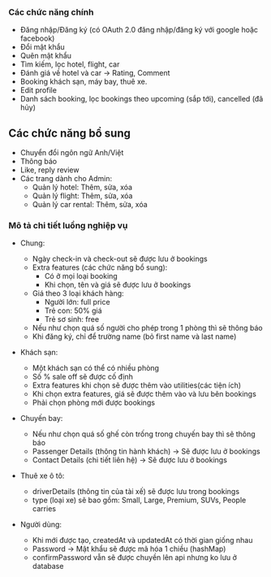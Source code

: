 ### Các chức năng chính

- Đăng nhập/Đăng ký (có OAuth 2.0 đăng nhập/đăng ký với google hoặc facebook)
- Đổi mật khẩu
- Quên mật khẩu
- Tìm kiếm, lọc hotel, flight, car
- Đánh giá về hotel và car -> Rating, Comment
- Booking khách sạn, máy bay, thuê xe.
- Edit profile
- Danh sách booking, lọc bookings theo upcoming (sắp tới), cancelled (đã hủy)

## Các chức năng bổ sung

- Chuyển đổi ngôn ngữ Anh/Việt
- Thông báo
- Like, reply review
- Các trang dành cho Admin:
    - Quản lý hotel: Thêm, sửa, xóa
    - Quản lý flight: Thêm, sửa, xóa
    - Quản lý car rental: Thêm, sửa, xóa

### Mô tả chi tiết luồng nghiệp vụ

- Chung:
    - Ngày check-in và check-out sẽ được lưu ở bookings
    - Extra features (các chức năng bổ sung):
        - Có ở mọi loại booking
        - Khi chọn, tên và giá sẽ được lưu ở bookings
    - Giá theo 3 loại khách hàng:
        - Người lớn: full price
        - Trẻ con: 50% giá
        - Trẻ sơ sinh: free
    - Nếu như chọn quá số người cho phép trong 1 phòng thì sẽ thông báo
    - Khi đăng ký, chỉ để trường name (bỏ first name và last name)
        
- Khách sạn:
    - Một khách sạn có thể có nhiều phòng
    - Số % sale off sẽ được cố định
    - Extra features khi chọn sẽ được thêm vào utilities(các tiện ích)
    - Khi chọn extra features, giá sẽ được thêm vào và lưu bên bookings
    - Phải chọn phòng mới được bookings

- Chuyến bay:
    - Nếu như chọn quá số ghế còn trống trong chuyến bay thì sẽ thông báo
    - Passenger Details (thông tin hành khách) -> Sẽ được lưu ở bookings
    - Contact Details (chi tiết liên hệ) -> Sẽ được lưu ở bookings

- Thuê xe ô tô: 
    - driverDetails (thông tin của tài xế) sẽ được lưu trong bookings
    - type (loại xe) sẽ bao gồm: Small, Large, Premium, SUVs, People carries

- Người dùng:
    - Khi mới được tạo, createdAt và updatedAt có thời gian giống nhau
    - Password -> Mật khẩu sẽ được mã hóa 1 chiều (hashMap)
    - confirmPassword vẫn sẽ được chuyền lên api nhưng ko lưu ở database
